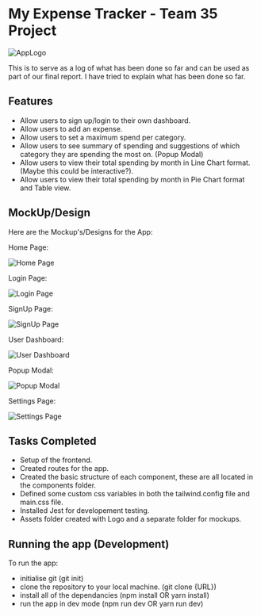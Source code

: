 # My Expense Tracker - Team 35 Project

![AppLogo](../frontend/src/assets/appLogo.png)

This is to serve as a log of what has been done so far and can be used as part of our final report. I have tried to explain what has been done so far.

## Features

- Allow users to sign up/login to their own dashboard.
- Allow users to add an expense.
- Allow users to set a maximum spend per category.
- Allow users to see summary of spending and suggestions of which category they are spending the most on. (Popup Modal)
- Allow users to view their total spending by month in Line Chart format. (Maybe this could be interactive?).
- Allow users to view their total spending by month in Pie Chart format and Table view.

## MockUp/Design

Here are the Mockup's/Designs for the App:

Home Page:

![Home Page](../frontend/src/assets/Mockups/HomePage.png)

Login Page:

![Login Page](../frontend/src/assets/Mockups/LoginPage.png)

SignUp Page:

![SignUp Page](../frontend/src/assets/Mockups/SignUpPage.png)

User Dashboard:

![User Dashboard](../frontend/src/assets/Mockups/Dashboard.png)

Popup Modal:

![Popup Modal](../frontend/src/assets/Mockups/Modal.png)

Settings Page:

![Settings Page](../frontend/src/assets/Mockups/SettingsPage.png)

## Tasks Completed

- Setup of the frontend.
- Created routes for the app.
- Created the basic structure of each component, these are all located in the components folder.
- Defined some custom css variables in both the tailwind.config file and main.css file.
- Installed Jest for developement testing.
- Assets folder created with Logo and a separate folder for mockups.

## Running the app (Development)

To run the app:

- initialise git (git init)
- clone the repository to your local machine. (git clone {URL})
- install all of the dependancies (npm install OR yarn install)
- run the app in dev mode (npm run dev OR yarn run dev)

